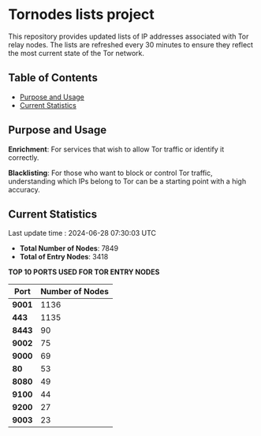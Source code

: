# Tornodes lists project

This repository provides updated lists of IP addresses associated with Tor relay nodes. The lists are refreshed every 30 minutes to ensure they reflect the most current state of the Tor network.

## Table of Contents

- [Purpose and Usage](#purpose-and-usage)
- [Current Statistics](#current-statistics)


## Purpose and Usage

**Enrichment**: For services that wish to allow Tor traffic or identify it correctly.

**Blacklisting**: For those who want to block or control Tor traffic, understanding which IPs belong to Tor can be a starting point with a high accuracy.

## Current Statistics

Last update time : 2024-06-28 07:30:03 UTC

- **Total Number of Nodes**: 7849
- **Total of Entry Nodes**: 3418

**TOP 10 PORTS USED FOR TOR ENTRY NODES**

| **Port** | **Number of Nodes** |
|------|-----------------|
| **9001**   | 1136  |
| **443**   | 1135  |
| **8443**   | 90  |
| **9002**   | 75  |
| **9000**   | 69  |
| **80**   | 53  |
| **8080**   | 49  |
| **9100**   | 44  |
| **9200**   | 27  |
| **9003**   | 23  |

